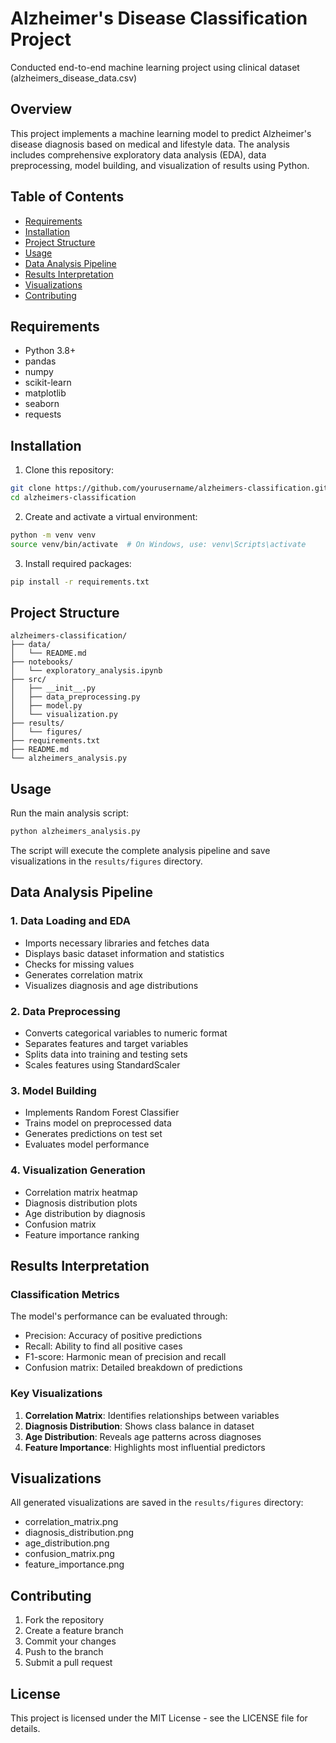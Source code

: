 # Alzheimer's Disease Classification Project

Conducted end-to-end machine learning project using clinical dataset (alzheimers_disease_data.csv)
## Overview
This project implements a machine learning model to predict Alzheimer's disease diagnosis based on medical and lifestyle data. The analysis includes comprehensive exploratory data analysis (EDA), data preprocessing, model building, and visualization of results using Python.

## Table of Contents
- [Requirements](#requirements)
- [Installation](#installation)
- [Project Structure](#project-structure)
- [Usage](#usage)
- [Data Analysis Pipeline](#data-analysis-pipeline)
- [Results Interpretation](#results-interpretation)
- [Visualizations](#visualizations)
- [Contributing](#contributing)

## Requirements
- Python 3.8+
- pandas
- numpy
- scikit-learn
- matplotlib
- seaborn
- requests

## Installation

1. Clone this repository:
```bash
git clone https://github.com/yourusername/alzheimers-classification.git
cd alzheimers-classification
```

2. Create and activate a virtual environment:
```bash
python -m venv venv
source venv/bin/activate  # On Windows, use: venv\Scripts\activate
```

3. Install required packages:
```bash
pip install -r requirements.txt
```

## Project Structure
```
alzheimers-classification/
├── data/
│   └── README.md
├── notebooks/
│   └── exploratory_analysis.ipynb
├── src/
│   ├── __init__.py
│   ├── data_preprocessing.py
│   ├── model.py
│   └── visualization.py
├── results/
│   └── figures/
├── requirements.txt
├── README.md
└── alzheimers_analysis.py
```

## Usage
Run the main analysis script:
```bash
python alzheimers_analysis.py
```

The script will execute the complete analysis pipeline and save visualizations in the `results/figures` directory.

## Data Analysis Pipeline

### 1. Data Loading and EDA
- Imports necessary libraries and fetches data
- Displays basic dataset information and statistics
- Checks for missing values
- Generates correlation matrix
- Visualizes diagnosis and age distributions

### 2. Data Preprocessing
- Converts categorical variables to numeric format
- Separates features and target variables
- Splits data into training and testing sets
- Scales features using StandardScaler

### 3. Model Building
- Implements Random Forest Classifier
- Trains model on preprocessed data
- Generates predictions on test set
- Evaluates model performance

### 4. Visualization Generation
- Correlation matrix heatmap
- Diagnosis distribution plots
- Age distribution by diagnosis
- Confusion matrix
- Feature importance ranking

## Results Interpretation

### Classification Metrics
The model's performance can be evaluated through:
- Precision: Accuracy of positive predictions
- Recall: Ability to find all positive cases
- F1-score: Harmonic mean of precision and recall
- Confusion matrix: Detailed breakdown of predictions

### Key Visualizations
1. **Correlation Matrix**: Identifies relationships between variables
2. **Diagnosis Distribution**: Shows class balance in dataset
3. **Age Distribution**: Reveals age patterns across diagnoses
4. **Feature Importance**: Highlights most influential predictors

## Visualizations
All generated visualizations are saved in the `results/figures` directory:
- correlation_matrix.png
- diagnosis_distribution.png
- age_distribution.png
- confusion_matrix.png
- feature_importance.png

## Contributing
1. Fork the repository
2. Create a feature branch
3. Commit your changes
4. Push to the branch
5. Submit a pull request

## License
This project is licensed under the MIT License - see the LICENSE file for details.
